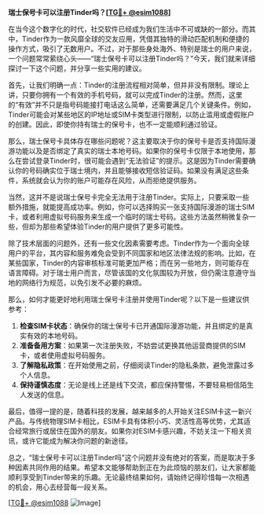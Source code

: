 **瑞士保号卡可以注册Tinder吗？[[TG💪+ @esim1088](https://t.me/s/esim1088)]**

在当今这个数字化的时代，社交软件已经成为我们生活中不可或缺的一部分。而其中，Tinder作为一款风靡全球的交友应用，凭借其独特的滑动匹配机制和便捷的操作方式，吸引了无数用户。不过，对于那些身处海外、特别是瑞士的用户来说，一个问题常常萦绕心头——“瑞士保号卡可以注册Tinder吗？”今天，我们就来详细探讨一下这个问题，并分享一些实用的建议。

首先，让我们明确一点：Tinder的注册流程相对简单，但并非没有限制。理论上讲，只要你拥有一个有效的手机号码，就可以完成Tinder的注册。然而，这里的“有效”并不只是指号码能接打电话这么简单，还需要满足几个关键条件。例如，Tinder可能会对某些地区的IP地址或SIM卡类型进行限制，以防止滥用或虚假账户的创建。因此，即使你持有瑞士的保号卡，也不一定能顺利通过验证。

那么，瑞士保号卡具体存在哪些问题呢？这主要取决于你的保号卡是否支持国际漫游功能以及是否绑定了真实的瑞士本地号码。如果你的保号卡仅限于本地使用，那么在尝试登录Tinder时，很可能会遇到“无法验证”的提示。这是因为Tinder需要确认你的号码确实位于瑞士境内，并且能够接收短信验证码。如果没有满足这些条件，系统就会认为你的账户可能存在风险，从而拒绝提供服务。

当然，这并不是说瑞士保号卡完全无法用于注册Tinder。实际上，只要采取一些额外措施，就能提高成功率。例如，你可以选择购买一张支持国际漫游的瑞士SIM卡，或者利用虚拟号码服务来生成一个临时的瑞士号码。这些方法虽然稍微复杂一些，但却为那些希望体验Tinder的用户提供了更多可能性。

除了技术层面的问题外，还有一些文化因素需要考虑。Tinder作为一个面向全球用户的平台，其内容和服务难免会受到不同国家和地区法律法规的影响。比如，在某些国家，Tinder的内容审核标准可能更加严格；而在另一些地方，则可能存在语言障碍。对于瑞士用户而言，尽管该国的文化氛围较为开放，但仍需注意遵守当地的网络行为规范，以免引发不必要的麻烦。

那么，如何才能更好地利用瑞士保号卡注册并使用Tinder呢？以下是一些建议供参考：

1. **检查SIM卡状态**：确保你的瑞士保号卡已开通国际漫游功能，并且绑定的是真实有效的本地号码。
2. **准备备用方案**：如果第一次注册失败，不妨尝试更换其他运营商提供的SIM卡，或者使用虚拟号码服务。
3. **了解隐私政策**：在开始使用之前，仔细阅读Tinder的隐私条款，避免泄露过多个人信息。
4. **保持谨慎态度**：无论是线上还是线下交流，都应保持警惕，不要轻易相信陌生人发送的信息。

最后，值得一提的是，随着科技的发展，越来越多的人开始关注ESIM卡这一新兴产品。与传统物理SIM卡相比，ESIM卡具有体积小巧、灵活性高等优势，尤其适合经常旅行或居住在国外的朋友。如果你对ESIM卡感兴趣，不妨关注一下相关资讯，或许它能成为解决你问题的新途径。

总之，“瑞士保号卡可以注册Tinder吗”这个问题并没有绝对的答案，而是取决于多种因素共同作用的结果。希望本文能够帮助到正在为此烦恼的朋友们，让大家都能顺利享受到Tinder带来的乐趣。无论最终结果如何，请始终记得珍惜每一次相遇的机会，用心去经营每一段关系。

[[TG💪+ @esim1088](https://t.me/s/esim1088) ![Image](https://i.postimg.cc/4NQfJmqS/Snipaste-2025-05-13-00-14-12.png)]